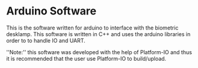 Arduino Software
================

This is the software written for arduino to interface with the biometric desklamp.  This software is written in C++ and uses the arduino libraries in order to to handle IO and UART.

''Note:'' this software was developed with the help of Platform-IO and thus it is recommended that the user use Platform-IO to build/upload.

